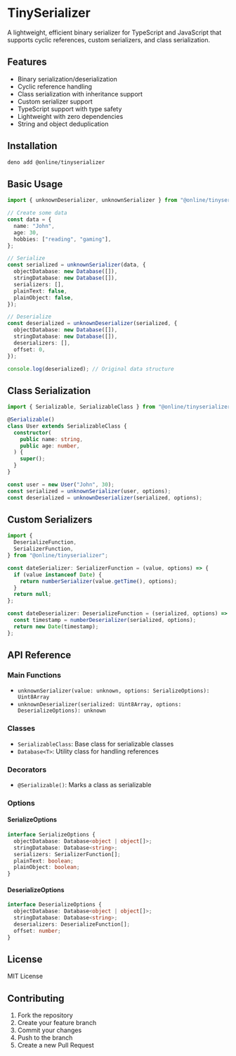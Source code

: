 # TinySerializer

A lightweight, efficient binary serializer for TypeScript and JavaScript that
supports cyclic references, custom serializers, and class serialization.

## Features

- Binary serialization/deserialization
- Cyclic reference handling
- Class serialization with inheritance support
- Custom serializer support
- TypeScript support with type safety
- Lightweight with zero dependencies
- String and object deduplication

## Installation

```bash
deno add @online/tinyserializer
```

## Basic Usage

```typescript
import { unknownDeserializer, unknownSerializer } from "@online/tinyserializer";

// Create some data
const data = {
  name: "John",
  age: 30,
  hobbies: ["reading", "gaming"],
};

// Serialize
const serialized = unknownSerializer(data, {
  objectDatabase: new Database([]),
  stringDatabase: new Database([]),
  serializers: [],
  plainText: false,
  plainObject: false,
});

// Deserialize
const deserialized = unknownDeserializer(serialized, {
  objectDatabase: new Database([]),
  stringDatabase: new Database([]),
  deserializers: [],
  offset: 0,
});

console.log(deserialized); // Original data structure
```

## Class Serialization

```typescript
import { Serializable, SerializableClass } from "@online/tinyserializer";

@Serializable()
class User extends SerializableClass {
  constructor(
    public name: string,
    public age: number,
  ) {
    super();
  }
}

const user = new User("John", 30);
const serialized = unknownSerializer(user, options);
const deserialized = unknownDeserializer(serialized, options);
```

## Custom Serializers

```typescript
import {
  DeserializeFunction,
  SerializerFunction,
} from "@online/tinyserializer";

const dateSerializer: SerializerFunction = (value, options) => {
  if (value instanceof Date) {
    return numberSerializer(value.getTime(), options);
  }
  return null;
};

const dateDeserializer: DeserializeFunction = (serialized, options) => {
  const timestamp = numberDeserializer(serialized, options);
  return new Date(timestamp);
};
```

## API Reference

### Main Functions

- `unknownSerializer(value: unknown, options: SerializeOptions): Uint8Array`
- `unknownDeserializer(serialized: Uint8Array, options: DeserializeOptions): unknown`

### Classes

- `SerializableClass`: Base class for serializable classes
- `Database<T>`: Utility class for handling references

### Decorators

- `@Serializable()`: Marks a class as serializable

### Options

#### SerializeOptions

```typescript
interface SerializeOptions {
  objectDatabase: Database<object | object[]>;
  stringDatabase: Database<string>;
  serializers: SerializerFunction[];
  plainText: boolean;
  plainObject: boolean;
}
```

#### DeserializeOptions

```typescript
interface DeserializeOptions {
  objectDatabase: Database<object | object[]>;
  stringDatabase: Database<string>;
  deserializers: DeserializeFunction[];
  offset: number;
}
```

## License

MIT License

## Contributing

1. Fork the repository
2. Create your feature branch
3. Commit your changes
4. Push to the branch
5. Create a new Pull Request
